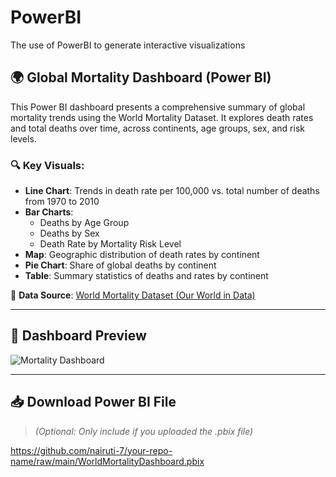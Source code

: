 # PowerBI
The use of PowerBI to generate interactive visualizations
## 🌍 Global Mortality Dashboard (Power BI)

This Power BI dashboard presents a comprehensive summary of global mortality trends using the World Mortality Dataset. It explores death rates and total deaths over time, across continents, age groups, sex, and risk levels.

### 🔍 Key Visuals:
- **Line Chart**: Trends in death rate per 100,000 vs. total number of deaths from 1970 to 2010
- **Bar Charts**:
  - Deaths by Age Group
  - Deaths by Sex
  - Death Rate by Mortality Risk Level
- **Map**: Geographic distribution of death rates by continent
- **Pie Chart**: Share of global deaths by continent
- **Table**: Summary statistics of deaths and rates by continent

📌 **Data Source**: [World Mortality Dataset (Our World in Data)](https://github.com/akarlinsky/world_mortality)

---

## 📸 Dashboard Preview

![Mortality Dashboard](mortality_dashboard.png)

---

## 📥 Download Power BI File

> *(Optional: Only include if you uploaded the .pbix file)*

https://github.com/nairuti-7/your-repo-name/raw/main/WorldMortalityDashboard.pbix
